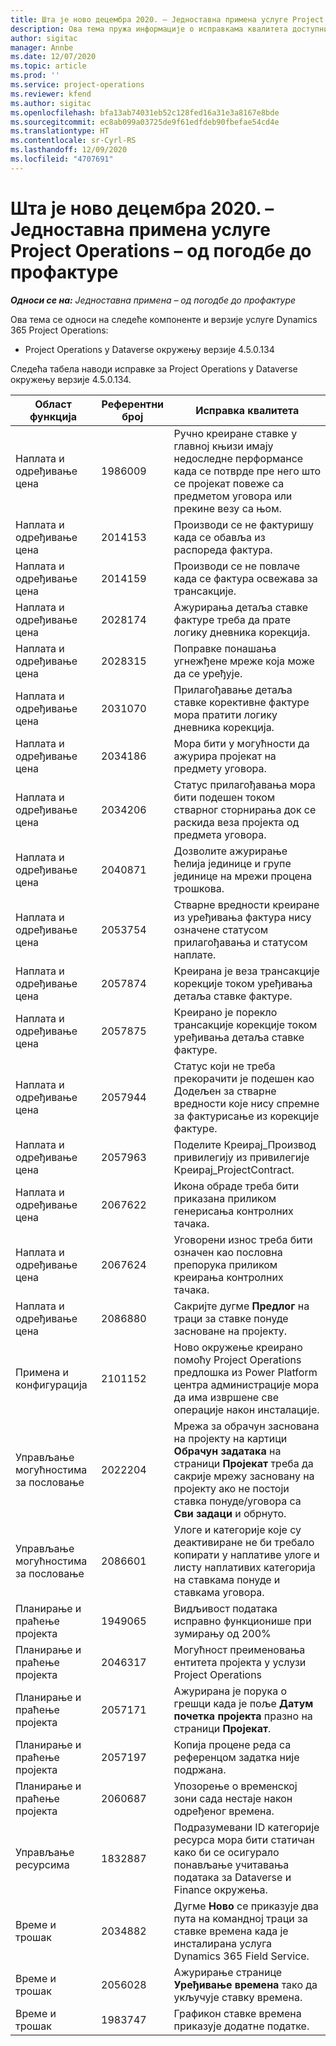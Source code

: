 ```yaml
---
title: Шта је ново децембра 2020. – Једноставна примена услуге Project Operations – од погодбе до профактуре
description: Ова тема пружа информације о исправкама квалитета доступним у издању једноставне примене услуге Project Operations за децембар 2020. – од погодбе до профактуре.
author: sigitac
manager: Annbe
ms.date: 12/07/2020
ms.topic: article
ms.prod: ''
ms.service: project-operations
ms.reviewer: kfend
ms.author: sigitac
ms.openlocfilehash: bfa13ab74031eb52c128fed16a31e3a8167e8bde
ms.sourcegitcommit: ec8ab099a03725de9f61edfdeb90fbefae54cd4e
ms.translationtype: HT
ms.contentlocale: sr-Cyrl-RS
ms.lasthandoff: 12/09/2020
ms.locfileid: "4707691"
---
```

# <a name="whats-new-december-2020---project-operations-lite-deployment---deal-to-proforma-invoicing"></a>Шта је ново децембра 2020. – Једноставна примена услуге Project Operations – од погодбе до профактуре

_**Односи се на:** Једноставна примена – од погодбе до профактуре_

Ова тема се односи на следеће компоненте и верзије услуге Dynamics 365 Project Operations:

  - Project Operations у Dataverse окружењу верзије 4.5.0.134 

Следећа табела наводи исправке за Project Operations у Dataverse окружењу верзије 4.5.0.134.

| **Област функција** | **Референтни број** | **Исправка квалитета** |
| --- | --- | --- |
| Наплата и одређивање цена | 1986009 | Ручно креиране ставке у главној књизи имају недоследне перформансе када се потврде пре него што се пројекат повеже са предметом уговора или прекине везу са њом. |
| Наплата и одређивање цена | 2014153 | Производи се не фактуришу када се обавља из распореда фактура. |
| Наплата и одређивање цена | 2014159 | Производи се не повлаче када се фактура освежава за трансакције. |
| Наплата и одређивање цена | 2028174 | Ажурирања детаља ставке фактуре треба да прате логику дневника корекција. |
| Наплата и одређивање цена | 2028315 | Поправке понашања угнежђене мреже која може да се уређује. |
| Наплата и одређивање цена | 2031070 | Прилагођавање детаља ставке корективне фактуре мора пратити логику дневника корекција. |
| Наплата и одређивање цена | 2034186 | Мора бити у могућности да ажурира пројекат на предмету уговора. |
| Наплата и одређивање цена | 2034206 | Статус прилагођавања мора бити подешен током стварног сторнирања док се раскида веза пројекта од предмета уговора. |
| Наплата и одређивање цена | 2040871 | Дозволите ажурирање ћелија јединице и групе јединице на мрежи процена трошкова. |
| Наплата и одређивање цена | 2053754 | Стварне вредности креиране из уређивања фактура нису означене статусом прилагођавања и статусом наплате. |
| Наплата и одређивање цена | 2057874 | Креирана је веза трансакције корекције током уређивања детаља ставке фактуре. |
| Наплата и одређивање цена | 2057875 | Креирано је порекло трансакције корекције током уређивања детаља ставке фактуре. |
| Наплата и одређивање цена | 2057944 | Статус који не треба прекорачити је подешен као Додељен за стварне вредности које нису спремне за фактурисање из корекције фактуре. |
| Наплата и одређивање цена | 2057963 | Поделите Креирај\_Производ привилегију из привилегије Креирај\_ProjectContract. |
| Наплата и одређивање цена | 2067622 | Икона обраде треба бити приказана приликом генерисања контролних тачака. |
| Наплата и одређивање цена | 2067624 | Уговорени износ треба бити означен као пословна препорука приликом креирања контролних тачака. |
| Наплата и одређивање цена | 2086880 | Сакријте дугме **Предлог** на траци за ставке понуде засноване на пројекту. |
| Примена и конфигурација | 2101152 | Ново окружење креирано помоћу Project Operations предлошка из Power Platform центра администрације мора да има извршене све операције након инсталације. |
|   Управљање могућностима за пословање | 2022204 | Мрежа за обрачун заснована на пројекту на картици **Обрачун задатака** на страници **Пројекат** треба да сакрије мрежу засновану на пројекту ако не постоји ставка понуде/уговора са **Сви задаци** и обрнуто. |
|   Управљање могућностима за пословање | 2086601 | Улоге и категорије које су деактивиране не би требало копирати у наплативе улоге и листу наплативих категорија на ставкама понуде и ставкама уговора. |
| Планирање и праћење пројекта | 1949065 | Видљивост података исправно функционише при зумирању од 200% |
| Планирање и праћење пројекта | 2046317 | Могућност преименовања ентитета пројекта у услузи Project Operations |
| Планирање и праћење пројекта | 2057171 | Ажурирана је порука о грешци када је поље **Датум почетка пројекта** празно на страници **Пројекат**. |
| Планирање и праћење пројекта | 2057197 | Копија процене реда са референцом задатка није подржана. |
| Планирање и праћење пројекта | 2060687 | Упозорење о временској зони сада нестаје након одређеног времена. |
| Управљање ресурсима | 1832887 | Подразумевани ID категорије ресурса мора бити статичан како би се осигурало понављање учитавања података за Dataverse и Finance окружења. |
| Време и трошак | 2034882 | Дугме **Ново** се приказује два пута на командној траци за ставке времена када је инсталирана услуга Dynamics 365 Field Service. |
| Време и трошак | 2056028 | Ажурирање странице **Уређивање времена** тако да укључује ставку времена. |
| Време и трошак | 1983747 | Графикон ставке времена приказује додатне податке. |
